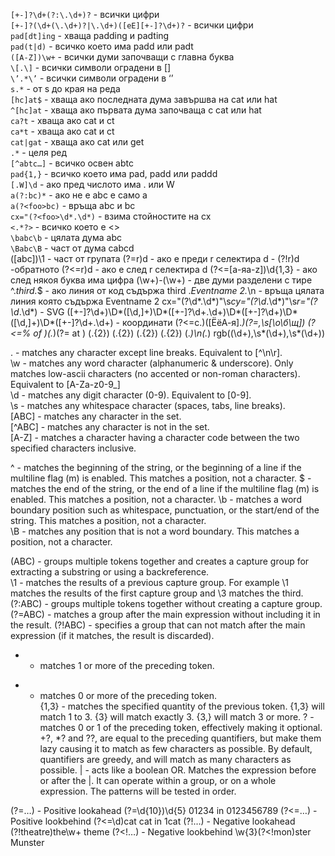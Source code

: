 `[+-]?\d+(?:\.\d+)?` - всички цифри    
`[+-]?(\d+(\.\d+)?|\.\d+)([eE][+-]?\d+)?` - всички цифри    
`pad[dt]ing` - хваща padding и padting    
`pad(t|d)` - всичко което има padd или padt    
`([A-Z])\w+` - всички думи започващи с главна буква    
`\[.\]` - всички символи оградени в []    
`\’.*\’` - всички символи оградени в ‘’     
`s.*` - от s  до края на реда   
`[hc]at$` - хваща ако последната дума завършва на cat или hat   
`^[hc]at` - хваща ако първата дума започваща с cat или hat    
`ca?t` - хваща ако cat и ct     
`ca*t` - хваща ако cat и ct     
`cat|gat` - хваща ако cat или get     
 `.*` - целя ред   
`[^abtc…]` - всичко освен abtc   
`pad{1,}` - всичко което има pad, padd или paddd    
`[.W]\d` - ако пред числото има . или W    
`a(?:bc)*` - ако не е abc е само а     
`a(?<foo>bc)` - връща abc и bc    
`cx="(?<foo>\d*.\d*)` - взима стойностите на cx  
`<.*?>` - всичко което е <>   
`\babc\b` - цялата дума abc   
`\Babc\B` - част от дума cabcd    
([abc])\1 - част от групата
(?=r)d - ако е преди r селектира d - (?!r)d -обратното
(?<=r)d - ако е след r селектира d
(?<=[а-яa-z])\d{1,3} - ако след някоя буква има цифра
(\w+)\-(\w+) - две думи разделени с тире
^.*third.*$ - ако линия от код съдържа third
.*Eventname 2.*\n - връща цялата линия която съдържа Eventname 2
cx="(?<cx>\d*.\d*)"\s*cy="(?<cy>\d*.\d*)"\s*r="(?<r>\d*.\d*) - SVG
([\+\-]?\d+)\D*([\d,]+)\D*([\+\-]?\d+\.\d+)\D*([\+\-]?\d+)\D*([\d,]+)\D*([\+\-]?\d+\.\d+) - координати
(?<=с\.)([ЁёА-я].*)(?=\,\s[\о\б\щ])
(?<=% of )(.*)(?= at )
(.{2}) (.{2}) (.{2}) (.{2}) (.*)\n(.*)
rgb\((\d+)\,\s*(\d+)\,\s*(\d+)\)


. - matches any character except line breaks. Equivalent to [^\n\r].	
\w - matches any word character (alphanumeric & underscore). Only matches low-ascii characters (no accented or non-roman characters). Equivalent to [A-Za-z0-9_]	
\d - matches any digit character (0-9). Equivalent to [0-9].	
\s - matches any whitespace character (spaces, tabs, line breaks).	
[ABC] - matches any character in the set.	
[^ABC] - matches any character is not in the set.	
[A-Z] - matches a character having a character code between the two specified characters inclusive.

^ - matches the beginning of the string, or the beginning of a line if the multiline flag (m) is enabled. This matches a position, not a character.	
$ - matches the end of the string, or the end of a line if the multiline flag (m) is enabled. This matches a position, not a character.	
\b - matches a word boundary position such as whitespace, punctuation, or the start/end of the string. This matches a position, not a character.	
\B - matches any position that is not a word boundary. This matches a position, not a character.


(ABC) - groups multiple tokens together and creates a capture group for extracting a substring or using a backreference.	
\1 - matches the results of a previous capture group. For example \1 matches the results of the first capture group and \3 matches the third.	
(?:ABC) - groups multiple tokens together without creating a capture group.	
(?=ABC) - matches a group after the main expression without including it in the result.	
(?!ABC) - specifies a group that can not match after the main expression (if it matches, the result is discarded).

+ - matches 1 or more of the preceding token.	
* - matches 0 or more of the preceding token.	
{1,3} - matches the specified quantity of the previous token. {1,3} will match 1 to 3. {3} will match exactly 3. {3,} will match 3 or more.	
? - matches 0 or 1 of the preceding token, effectively making it optional.	
+?, *? and ??, are equal to the preceding quantifiers, but make them lazy causing it to match as few characters as possible. By default, quantifiers are greedy, and will match as many characters as possible.	
| - acts like a boolean OR. Matches the expression before or after the |. It can operate within a group, or on a whole expression. The patterns will be tested in order.	

(?=…) - Positive lookahead	(?=\d{10})\d{5}	01234 in 0123456789
(?<=…) - Positive lookbehind	(?<=\d)cat	cat in 1cat
(?!…) - Negative lookahead	(?!theatre)the\w+	theme
(?<!…) - Negative lookbehind	\w{3}(?<!mon)ster	Munster
